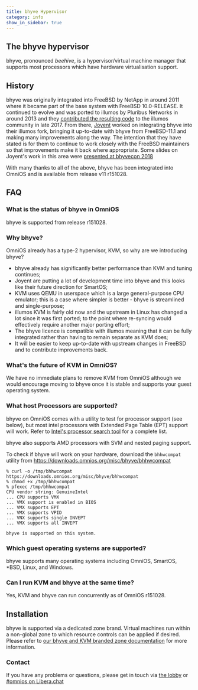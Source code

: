 ```yaml
---
title: bhyve Hypervisor
category: info
show_in_sidebar: true
---
```


## The bhyve hypervisor

bhyve, pronounced _beehive_, is a hypervisor/virtual machine manager that
supports most processors which have hardware virtualisation support.

## History

bhyve was originally integrated into FreeBSD by NetApp in around 2011 where it
became part of the base system with FreeBSD 10.0-RELEASE. It continued to
evolve and was ported to illumos by Pluribus Networks in around 2013 and they
[contributed the resulting code](https://illumos.topicbox.com/groups/developer/Taf050a88c2f91ba3-M3ef6d369c99010b186c44f49)
to the illumos community in late 2017.
From there, [Joyent](https://www.joyent.com/) worked on integrating bhyve
into their illumos fork, bringing it up-to-date with bhyve from FreeBSD-11.1
and making many improvements along the way. The intention that they have
stated is for them to continue to work closely with the FreeBSD maintainers so
that improvements make it back where appropriate. Some slides on Joyent's work
in this area were
[presented at bhyvecon 2018](https://www.youtube.com/watch?v=90ihmO281GE)

With many thanks to all of the above, bhyve has been integrated into OmniOS
and is available from release v11 r151028.

## FAQ

### What is the status of bhyve in OmniOS

bhyve is supported from release r151028.

### Why bhyve?

OmniOS already has a type-2 hypervisor, KVM, so why are we introducing
bhyve?

* bhyve already has significantly better performance than KVM and tuning
  continues;
* Joyent are putting a lot of development time into bhyve and this looks like
  their future direction for SmartOS;
* KVM uses QEMU in userspace which is a large general-purpose CPU emulator;
  this is a case where simpler is better - bhyve is streamlined and
  single-purpose;
* illumos KVM is fairly old now and the upstream in Linux has changed a lot
  since it was first ported; to the point where re-syncing would effectively
  require another major porting effort;
* The bhyve licence is compatible with illumos meaning that it can be
  fully integrated rather than having to remain separate as KVM does;
* It will be easier to keep up-to-date with upstream changes in FreeBSD
  and to contribute improvements back.

### What's the future of KVM in OmniOS?

We have no immediate plans to remove KVM from OmniOS although we would
encourage moving to bhyve once it is stable and supports your guest
operating system.

### What host Processors are supported?

bhyve on OmniOS comes with a utility to test for processor support (see below),
but most intel processors with Extended Page Table (EPT) support will work.
Refer to [Intel's processor search tool](https://ark.intel.com/Search/FeatureFilter?productType=processors&ExtendedPageTables=true) for a complete list.

bhyve also supports AMD processors with SVM and nested paging support.

To check if bhyve will work on your hardware, download the `bhhwcompat`
utility from https://downloads.omnios.org/misc/bhyve/bhhwcompat

```terminal
% curl -o /tmp/bhhwcompat https://downloads.omnios.org/misc/bhyve/bhhwcompat
% chmod +x /tmp/bhhwcompat
% pfexec /tmp/bhhwcompat
CPU vendor string: GenuineIntel
... CPU supports VMX
... VMX support is enabled in BIOS
... VMX supports EPT
... VMX supports VPID
... VNX supports single INVEPT
... VMX supports all INVEPT

bhyve is supported on this system.
```

### Which guest operating systems are supported?

bhyve supports many operating systems including OmniOS, SmartOS, \*BSD, Linux,
and Windows.

### Can I run KVM and bhyve at the same time?

Yes, KVM and bhyve can run concurrently as of OmniOS r151028.

## Installation

bhyve is supported via a dedicated zone brand. Virtual machines run within
a non-global zone to which resource controls can be applied if desired.
Please refer to
[our bhyve and KVM branded zone documentation](/info/bhyve_kvm_brand.html)
for more information.

### Contact

If you have any problems or questions, please get in touch via
[the lobby](https://gitter.im/omniosorg/Lobby) or
[#omnios on Libera.chat](https://kiwiirc.com/nextclient/#ircs://irc.libera.chat/#omnios)

